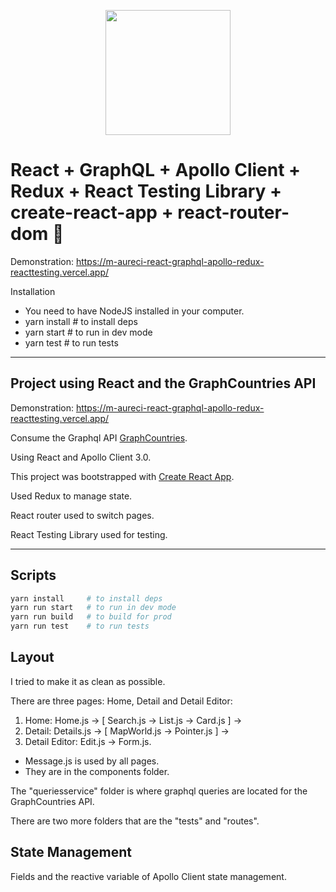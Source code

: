 <p style="text-align: center !important">

<img src="https://upload.wikimedia.org/wikipedia/commons/thumb/a/a7/React-icon.svg/1200px-React-icon.svg.png" width="200" />

# React + GraphQL + Apollo Client + Redux + React Testing Library + create-react-app + react-router-dom 👋

Demonstration: https://m-aureci-react-graphql-apollo-redux-reacttesting.vercel.app/
</p>


Installation

- You need to have NodeJS installed in your computer.
- yarn install # to install deps
- yarn start   # to run in dev mode
- yarn test    # to run tests



<hr>

## Project using React and the GraphCountries API

Demonstration: https://m-aureci-react-graphql-apollo-redux-reacttesting.vercel.app/

Consume the Graphql API [GraphCountries](https://github.com/lennertVanSever/graphcountries).

Using React and Apollo Client 3.0.

This project was bootstrapped with [Create React App](https://github.com/facebook/create-react-app).

Used Redux to manage state.

React router used to switch pages.

React Testing Library used for testing.

<hr>


## Scripts

```sh
yarn install     # to install deps
yarn run start   # to run in dev mode
yarn run build   # to build for prod
yarn run test    # to run tests
```


## Layout

I tried to make it as clean as possible.


There are three pages: Home, Detail and Detail Editor:

1. Home:            Home.js    -> [ Search.js -> List.js -> Card.js ] -> 
2. Detail:          Details.js -> [ MapWorld.js -> Pointer.js       ] -> 
3. Detail Editor:   Edit.js    -> Form.js.

* Message.js is used by all pages.
* They are in the components folder.


The "queriesservice" folder is where graphql queries are located for the GraphCountries API.

There are two more folders that are the "tests" and "routes".


## State Management

Fields and the reactive variable of Apollo Client state management.
